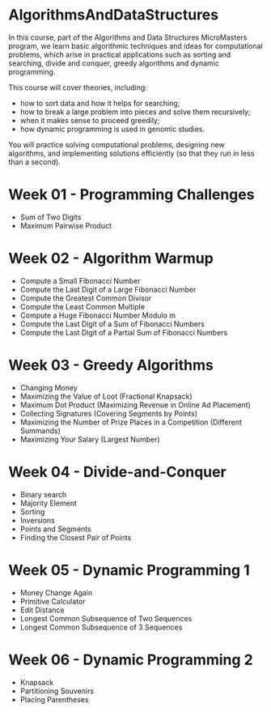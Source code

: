 # AlgorithmsAndDataStructures
In this course, part of the Algorithms and Data Structures MicroMasters program, we learn basic algorithmic techniques and ideas for computational problems, which arise in practical applications such as sorting and searching, divide and conquer, greedy algorithms and dynamic programming.

This course will cover theories, including:

* how to sort data and how it helps for searching;
* how to break a large problem into pieces and solve them recursively;
* when it makes sense to proceed greedily;
* how dynamic programming is used in genomic studies.

You will practice solving computational problems, designing new algorithms, and implementing solutions efficiently (so that they run in less than a second).

# Week 01 - Programming Challenges
* Sum of Two Digits
* Maximum Pairwise Product

# Week 02 -  Algorithm Warmup
* Compute a Small Fibonacci Number
* Compute the Last Digit of a Large Fibonacci Number
* Compute the Greatest Common Divisor
* Compute the Least Common Multiple
* Compute a Huge Fibonacci Number Modulo m
* Compute the Last Digit of a Sum of Fibonacci Numbers
* Compute the Last Digit of a Partial Sum of Fibonacci Numbers

# Week 03 - Greedy Algorithms
* Changing Money
* Maximizing the Value of Loot (Fractional Knapsack)
* Maximum Dot Product (Maximizing Revenue in Online Ad Placement)
* Collecting Signatures (Covering Segments by Points)
* Maximizing the Number of Prize Places in a Competition (Different Summands)
* Maximizing Your Salary (Largest Number)

# Week 04 - Divide-and-Conquer
* Binary search
* Majority Element
* Sorting
* Inversions
* Points and Segments
* Finding the Closest Pair of Points

# Week 05 - Dynamic Programming 1
* Money Change Again
* Primitive Calculator
* Edit Distance
* Longest Common Subsequence of Two Sequences
* Longest Common Subsequence of 3 Sequences

# Week 06 - Dynamic Programming 2
* Knapsack
* Partitioning Souvenirs
* Placing Parentheses

